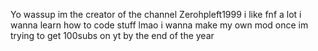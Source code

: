 Yo wassup im the creator of the channel Zerohpleft1999
i like fnf a lot
i wanna learn how to code stuff lmao
i wanna make my own mod once
im trying to get 100subs on yt by the end of the year
